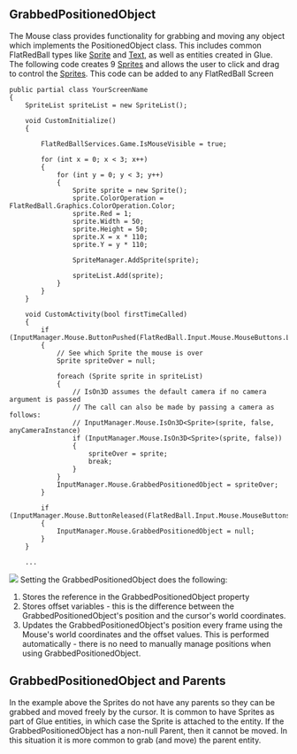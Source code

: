 ## GrabbedPositionedObject

The Mouse class provides functionality for grabbing and moving any object which implements the PositionedObject class. This includes common FlatRedBall types like [Sprite](/frb/docs/index.php?title=FlatRedBall.Sprite "FlatRedBall.Sprite") and [Text,](/frb/docs/index.php?title=FlatRedBall.Graphics.Text "FlatRedBall.Graphics.Text") as well as entities created in Glue. The following code creates 9 [Sprites](/frb/docs/index.php?title=FlatRedBall.Sprite "FlatRedBall.Sprite") and allows the user to click and drag to control the [Sprites](/frb/docs/index.php?title=FlatRedBall.Sprite "FlatRedBall.Sprite"). This code can be added to any FlatRedBall Screen

``` lang:c#
public partial class YourScreenName
{
    SpriteList spriteList = new SpriteList();

    void CustomInitialize()
    {

        FlatRedBallServices.Game.IsMouseVisible = true;

        for (int x = 0; x < 3; x++)
        {
            for (int y = 0; y < 3; y++)
            {
                Sprite sprite = new Sprite();
                sprite.ColorOperation = FlatRedBall.Graphics.ColorOperation.Color;
                sprite.Red = 1;
                sprite.Width = 50;
                sprite.Height = 50;
                sprite.X = x * 110;
                sprite.Y = y * 110;

                SpriteManager.AddSprite(sprite);

                spriteList.Add(sprite);
            }
        }
    }

    void CustomActivity(bool firstTimeCalled)
    {
        if (InputManager.Mouse.ButtonPushed(FlatRedBall.Input.Mouse.MouseButtons.LeftButton))
        {
            // See which Sprite the mouse is over
            Sprite spriteOver = null;

            foreach (Sprite sprite in spriteList)
            {
                // IsOn3D assumes the default camera if no camera argument is passed
                // The call can also be made by passing a camera as follows:
                // InputManager.Mouse.IsOn3D<Sprite>(sprite, false, anyCameraInstance)
                if (InputManager.Mouse.IsOn3D<Sprite>(sprite, false))
                {
                    spriteOver = sprite;
                    break;
                }
            }
            InputManager.Mouse.GrabbedPositionedObject = spriteOver;
        }

        if (InputManager.Mouse.ButtonReleased(FlatRedBall.Input.Mouse.MouseButtons.LeftButton))
        {
            InputManager.Mouse.GrabbedPositionedObject = null;
        }
    }

    ...
```

[![](/wp-content/uploads/2016/01/2019-04-06_22-18-14.gif)](/wp-content/uploads/2016/01/2019-04-06_22-18-14.gif) Setting the GrabbedPositionedObject does the following:

1.  Stores the reference in the GrabbedPositionedObject property
2.  Stores offset variables - this is the difference between the GrabbedPositionedObject's position and the cursor's world coordinates.
3.  Updates the GrabbedPositionedObject's position every frame using the Mouse's world coordinates and the offset values. This is performed automatically - there is no need to manually manage positions when using GrabbedPositionedObject.

## GrabbedPositionedObject and Parents

In the example above the Sprites do not have any parents so they can be grabbed and moved freely by the cursor. It is common to have Sprites as part of Glue entities, in which case the Sprite is attached to the entity. If the GrabbedPositionedObject has a non-null Parent, then it cannot be moved. In this situation it is more common to grab (and move) the parent entity.  
